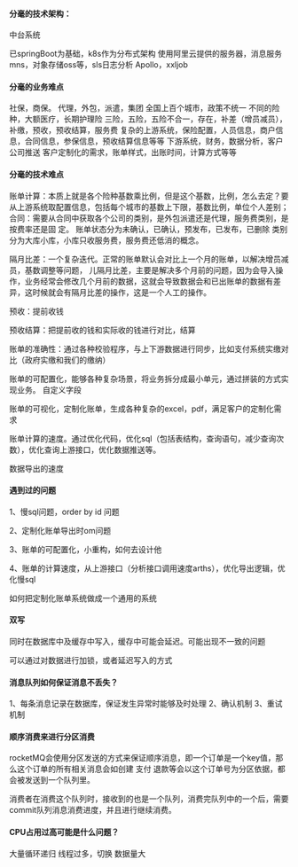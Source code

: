 

#### 分毫的技术架构：

中台系统

已springBoot为基础，k8s作为分布式架构
使用阿里云提供的服务器，消息服务mns，对象存储oss等，sls日志分析
Apollo，xxljob

#### 分毫的业务难点

社保，商保。
代理，外包，派遣，集团
全国上百个城市，政策不统一
不同的险种，大额医疗，长期护理险
三险，五险，五险不合一，存在，补差（增员减员），补缴，预收，预收结算，服务费
复杂的上游系统，保险配置，人员信息，商户信息，合同信息，参保信息，预收结算信息等等
下游系统，财务，数据分析，客户公司推送
客户定制化的需求，账单样式，出账时间，计算方式等等

#### 分毫的技术难点

账单计算：本质上就是各个险种基数乘比例，但是这个基数，比例，怎么去定？要从上游系统取配置信息，包括每个城市的基数上下限，基数比例，单位个人差别；
 	 合同：需要从合同中获取各个公司的类别，是外包派遣还是代理，服务费类别，是按费率还是固                    定。
 	账单状态分为未确认，已确认，预发布，已发布，已删除
 	类别分为大库小库，小库只收服务费，服务费还低消的概念。
 	
隔月比差：一个复杂迭代。正常的账单默认会对比上一个月的账单，以解决增员减员，基数调整等问题，
                 儿隔月比差，主要是解决多个月前的问题，因为会导入操作，业务经常会修改几个月前的数据，这就会导致数据会和已出账单的数据有差异，这时候就会有隔月比差的操作，这是一个人工的操作。
                 
预收：提前收钱

预收结算：把提前收的钱和实际收的钱进行对比，结算
 	          

账单的准确性：通过各种校验程序，与上下游数据进行同步，比如支付系统实缴对比（政府实缴和我们的缴纳）

账单的可配置化，能够各种复杂场景，将业务拆分成最小单元，通过拼装的方式实现业务。  自定义字段

账单的可视化，定制化账单，生成各种复杂的excel，pdf，满足客户的定制化需求

账单计算的速度。通过优化代码，优化sql（包括表结构，查询语句，减少查询次数），优化查询上游接口，优化数据推送等。

数据导出的速度

#### 遇到过的问题

1、慢sql问题，order by id 问题

2、定制化账单导出时om问题

3、账单的可配置化，小重构，如何去设计他

4、账单的计算速度，从上游接口（分析接口调用速度arths），优化导出逻辑，优化慢sql


如何把定制化账单系统做成一个通用的系统


#### 双写

同时在数据库中及缓存中写入，缓存中可能会延迟。可能出现不一致的问题

可以通过对数据进行加锁，或者延迟写入的方式


#### 消息队列如何保证消息不丢失？

1、每条消息记录在数据库，保证发生异常时能够及时处理
2、确认机制
3、重试机制


#### 顺序消费来进行分区消费

rocketMQ会使用分区发送的方式来保证顺序消息，即一个订单是一个key值，那么这个订单的所有相关消息会如创建 支付 退款等会以这个订单号为分区依据，都会被发送到一个队列里。

消费者在消费这个队列时，接收到的也是一个队列，消费完队列中的一个后，需要commit队列消息消费进度，并且进行继续消费。

#### CPU占用过高可能是什么问题？

大量循环递归
线程过多，切换
数据量大


